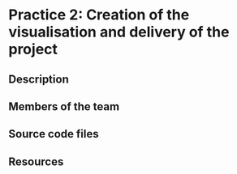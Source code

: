 # Practice 2: Creation of the visualisation and delivery of the project

## Description

## Members of the team

## Source code files

## Resources
